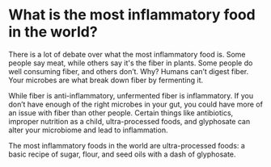 # What is the most inflammatory food in the world?

There is a lot of debate over what the most inflammatory food is. Some people say meat, while others say it's the fiber in plants. Some people do well consuming fiber, and others don’t. Why? Humans can’t digest fiber. Your microbes are what break down fiber by fermenting it.

While fiber is anti-inflammatory, unfermented fiber is inflammatory. If you don’t have enough of the right microbes in your gut, you could have more of an issue with fiber than other people. Certain things like antibiotics, improper nutrition as a child, ultra-processed foods, and glyphosate can alter your microbiome and lead to inflammation.

The most inflammatory foods in the world are ultra-processed foods: a basic recipe of sugar, flour, and seed oils with a dash of glyphosate.
